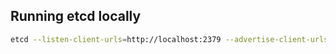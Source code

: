 ## Running etcd locally

```bash
etcd --listen-client-urls=http://localhost:2379 --advertise-client-urls=http://localhost:2379
```